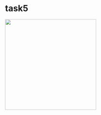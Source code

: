 # task5

<img src = "https://github.com/hirenkhasatiya/core_flutter/assets/121547143/784178c6-9b37-4ce0-a51e-462c05c65a80" width="300">

